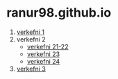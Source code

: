 # ranur98.github.io

1. [verkefni 1](/verkefni1/)
2. verkefni 2
	* [verkefni 21-22](verkefni2/verkefni21-22/)
	* [verkefni 23](verkefni2/verkefni23/)
	* [verkefni 24](verkefni2/verkefni24/)
3. [verkefni 3]()
